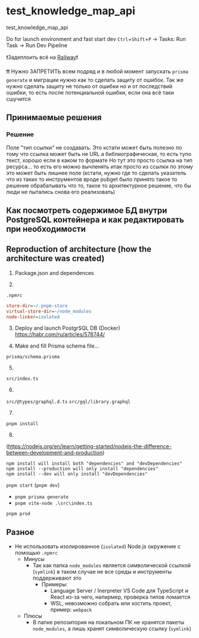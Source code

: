 # test_knowledge_map_api
test_knowledge_map_api

Do for launch environment and fast start dev
`Ctrl`+`Shift`+`P` → Tasks: Run Task → Run Dev Pipeline

❗Задеплоить всё на [Railway](https://railway.app/)❗

❗❗ Нужно ЗАПРЕТИТЬ всем подряд и в любой момент запускать `prisma generate` и миграции нужно как то сделать защиту от ошибок. Так же нужно сделать защиту не только от ошибки но и от последствий ошибки, то есть после потенциальной ошибки, если она всё таки сшучится

## Принимаемые решения


### Решение
Поле "тип ссылки" не создавать.
Это кстати может быть полезно по тому что ссылка может быть не URL а библиографическая, то есть тупо текст, хорошо если в каком то формате
Но тут это просто ссылка на тип ресурса... то есть его можно вычленять итак просто из ссылки
по этому это может быть лишнее поле (кстати, нужно где то сделать указатель что из таких то инструментов вроде pubget
было принято такое то решение обрабатывать что то, такое то архитектурное решение, что бы люди не пытались снова его реализовать)

## Как посмотреть содержимое БД внутри PostgreSQL контейнера и как редактировать при необходимости

## Reproduction of architecture (how the architecture was created)

1. Package.json and dependences

2.

`.npmrc`

```ini
store-dir=~/.pnpm-store
virtual-store-dir=~/node_modules
node-linker=isolated
```

3. Deploy and launch PostgrSQL DB (Docker)
https://habr.com/ru/articles/578744/


4. Make and fill Prisma schema file...

`prisma/schema.prisma`


5.

`src/index.ts`

6.

`src/@types/graphql.d.ts`
`src/gql/library.graphql`

7.
`pnpm install`

8.

(https://nodejs.org/en/learn/getting-started/nodejs-the-difference-between-development-and-production)

```shell
npm install will install both "dependencies" and "devDependencies"
npm install --production will only install "dependencies"
npm install --dev will only install "devDependencies"
```


`pnpm start` (`pnpm dev`)
- `pnpm prisma generate`
- `pnpm vite-node .\src\index.ts`

`pnpm prod`

## Разное

- Не использовать изолированное (`isolated`) Node.js окружение с помощью `.npmrc`
  - Минусы
    - Так как папка `node_modules` является символической ссылкой (`symlink`) в таком случае не все среды и инструменты поддерживают это
      - Примеры:
        - Language Server / Inerpreter VS Code для TypeScript и React из-за чего, напирмер, проверка типов ломается
        - WSL, невозможно собрать или хостить проект, пример: `webpack`
  - Плюсы
    - В папке репозитория на локальном ПК не хранятся пакеты `node_modules`, а лишь хранят символическую ссылку (`symlink`)